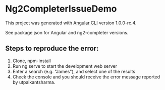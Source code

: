 # Ng2CompleterIssueDemo

This project was generated with [Angular CLI](https://github.com/angular/angular-cli) version 1.0.0-rc.4.

See package.json for Angular and ng2-completer versions.

## Steps to reproduce the error:

1. Clone, npm-install
2. Run ng serve to start the development web server
3. Enter a search (e.g. "James"), and select one of the results
4. Check the console and you should receive the error message reported by utpalkantsharma.